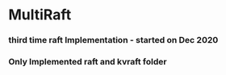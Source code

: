 # MultiRaft
### third time raft Implementation  - started on Dec 2020
### Only Implemented raft and kvraft folder
